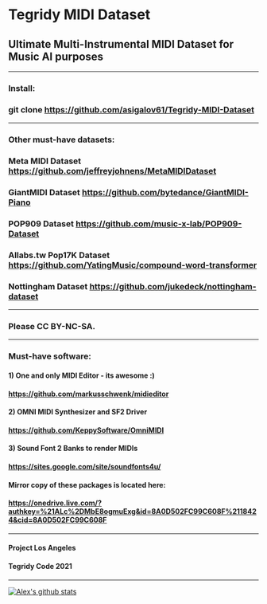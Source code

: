 # Tegridy MIDI Dataset

## Ultimate Multi-Instrumental MIDI Dataset for Music AI purposes

***

### Install:

### git clone https://github.com/asigalov61/Tegridy-MIDI-Dataset

***

### Other must-have datasets:

### Meta MIDI Dataset https://github.com/jeffreyjohnens/MetaMIDIDataset
### GiantMIDI Dataset https://github.com/bytedance/GiantMIDI-Piano
### POP909 Dataset https://github.com/music-x-lab/POP909-Dataset
### AIlabs.tw Pop17K Dataset https://github.com/YatingMusic/compound-word-transformer
### Nottingham Dataset https://github.com/jukedeck/nottingham-dataset

***

### Please CC BY-NC-SA.

***

### Must-have software:

#### 1) One and only MIDI Editor - its awesome :)
#### https://github.com/markusschwenk/midieditor

#### 2) OMNI MIDI Synthesizer and SF2 Driver
#### https://github.com/KeppySoftware/OmniMIDI

#### 3) Sound Font 2 Banks to render MIDIs
#### https://sites.google.com/site/soundfonts4u/

#### Mirror copy of these packages is located here:
#### https://onedrive.live.com/?authkey=%21ALc%2DMbE8ogmuExg&id=8A0D502FC99C608F%2118424&cid=8A0D502FC99C608F

***

#### Project Los Angeles
#### Tegridy Code 2021

***

[![Alex's github stats](https://github-readme-stats.vercel.app/api?username=asigalov61&count_private=true&show_icons=true&theme=radical)](https://github.com/anuraghazra/github-readme-stats)
